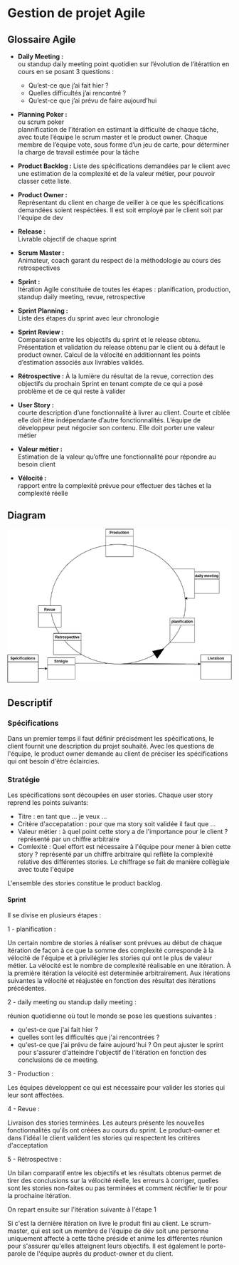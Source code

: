 # Gestion de projet Agile   
## Glossaire Agile
- **Daily Meeting :**   
ou standup daily meeting
point quotidien sur l’évolution de l’itérattion en cours en se posant 3 questions :
   - Qu’est-ce que j’ai fait hier ?
   - Quelles difficultés j’ai rencontré ?
   - Qu’est-ce que j’ai prévu de faire aujourd’hui   
    
- **Planning Poker :**   
ou scrum poker   
plannification de l’itération en estimant la difficulté de chaque tâche, avec toute l’équipe le scrum master et le product owner. Chaque membre de l’équipe vote, sous forme d’un jeu de carte, pour déterminer la charge de travail estimée pour la tâche    
    

- **Product Backlog :**
Liste des spécifications demandées par le client avec une estimation de la complexité et de la valeur métier, pour pouvoir classer cette liste.
    
   
- **Product Owner :**   
Représentant du client en charge de veiller à ce que les spécifications demandées soient respéctées. Il est soit employé par le client soit par l'équipe de dev
    

- **Release :**   
Livrable objectif de chaque sprint    
     

- **Scrum Master :**   
Animateur, coach garant du respect de la méthodologie au cours des retrospectives
   

- **Sprint :**   
Itération Agile constituée de toutes les étapes : planification, production, standup daily meeting, revue, retrospective
    

- **Sprint Planning :**   
Liste des étapes du sprint avec leur chronologie   
    

- **Sprint Review :**    
Comparaison entre les objectifs du sprint et le release obtenu. Présentation et validation du release obtenu par le client ou à défaut le product owner. Calcul de la vélocité en additionnant les points d’estimation associés aux livrables validés.
    

- **Rétrospective :**
À la lumière du résultat de la revue, correction des objectifs du prochain Sprint en tenant compte de ce qui a posé problème et de ce qui reste à valider
    

- **User Story :**   
courte description d’une fonctionnalité à livrer au client. Courte et ciblée elle doit être indépendante d’autre fonctionnalités. L’équipe de développeur peut négocier son contenu. Elle doit porter une valeur métier
    

- **Valeur métier :**   
Estimation de la valeur qu’offre une fonctionnalité pour répondre au besoin client
    

- **Vélocité :**    
rapport entre la complexité prévue pour effectuer des tâches et la complexité réelle

## Diagram

![diag](Gestion%20de%20produit%20Agile.drawio.png)

## Descriptif   

### Spécifications   

Dans un premier temps il faut définir précisément les spécifications, le client fournit une description du projet souhaité. Avec les questions de l'équipe, le product owner demande au client de préciser les spécifications qui ont besoin d'être éclaircies.

### Stratégie   

Les spécifications sont découpées en user stories. Chaque user story reprend les points suivants:

- Titre : en tant que ... je veux ...
- Critère d'accepatation : pour que ma story soit validée il faut que ...
- Valeur métier : à quel point cette story a de l'importance pour le client ? représenté par un chiffre arbitraire
- Comlexité : Quel effort est nécessaire à l'équipe pour mener à bien cette story ? représenté par un chiffre arbitraire qui reflète la complexité relative des différentes stories. Le chiffrage se fait de manière collègiale avec toute l'équipe   

   
L'ensemble des stories constitue le product backlog.

#### Sprint

Il se divise en plusieurs étapes :

1 - planification :

Un certain nombre de stories à réaliser sont prévues au début de chaque itération de façon à ce que la somme des complexité corresponde à la vélocité de l'équipe et à privilégier les stories qui ont le plus de valeur métier. La vélocité est le nombre de complexité réalisable en une itération. À la première itération la vélocité est determinée arbitrairement. Aux itérations suivantes la vélocité et réajustée en fonction des résultat des itérations précédentes.
   
2 - daily meeting ou standup daily meeting :

réunion quotidienne où tout le monde se pose les questions suivantes :
 - qu'est-ce que j'ai fait hier ?
 - quelles sont les difficultés que j'ai rencontrées ?
 - qu'est-ce que j'ai prévu de faire aujourd'hui ?
On peut ajuster le sprint pour s'assurer d'atteindre l'objectif de l'itération en fonction des conclusions de ce meeting.

3 - Production :

Les équipes développent ce qui est nécessaire pour valider les stories qui leur sont affectées.
   
4 - Revue :

Livraison des stories terminées. Les auteurs présente les nouvelles fonctionnalités qu'ils ont créées au cours du sprint. Le product-owner et dans l'idéal le client valident les stories qui respectent les critères d'acceptation

5 - Rétrospective :

Un bilan comparatif entre les objectifs et les résultats obtenus permet de tirer des conclusions sur la vélocité réelle, les erreurs à corriger, quelles sont les stories non-faites ou pas terminées et comment réctifier le tir pour la prochaine itération.

 On repart ensuite sur l'itération suivante à l'étape 1
 
Si c'est la dernière itération on livre le produit fini au client.
Le scrum-master, qui est soit un membre de l'équipe de dév soit une personne uniquement affecté à cette tâche préside et anime les différentes réunion pour s'assurer qu'elles atteignent leurs objectifs. Il est également le porte-parole de l'équipe auprès du product-owner et du client.
